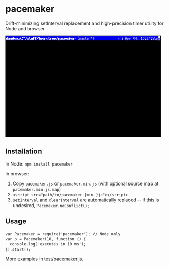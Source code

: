 pacemaker
=========

Drift-minimizing setInterval replacement and high-precision timer utility for Node and browser

![Comparison between setInterval, pacemaker, and recursive setTimeout](www/timer-comparison.gif)

Installation
------------

In Node: `npm install pacemaker`

In browser:

1. Copy `pacemaker.js` or `pacemaker.min.js` (with optional source map at `pacemaker.min.js.map`)
2. `<script src="path/to/pacemaker.{min.}js"></script>`
3. `setInterval` and `clearInterval` are automatically replaced -- if this is undesired, `Pacemaker.noConflict();`

Usage
-----

    var Pacemaker = require('pacemaker'); // Node only
    var p = Pacemaker(10, function () {
      console.log('executes in 10 ms');
    }).start();

More examples in [test/pacemaker.js](test/pacemaker.js).

